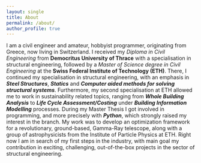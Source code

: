 ```yaml
---
layout: single
title: About
permalink: /about/
author_profile: true
---
```


I am a civil engineer and amateur, hobbyist programmer, originating from Greece, now living in Switzerland. I received my *Diploma in Civil Engineering* from **Democritus University of Thrace** with a specialisation in structural engineering, followed by a *Master of Science degree in Civil Engineering* at the **Swiss Federal Institute of Technology (ETH)**. There, I continued my specialisation in structural engineering, with an emphasis in ***Steel Structures***, ***Statics*** and ***Computer aided methods for solving structural systems***. Furthermore, my second specialisation at ETH allowed me to work in sustainability related topics, ranging from ***Whole Building Analysis*** to ***Life Cycle Assessment/Costing*** under ***Building Information Modelling*** processes. During my Master Thesis I got involved in programming, and more precisely with ***Python***, which strongly raised my interest in the branch. My work was to develop an optimization framework for a revolutionary, ground-based, Gamma-Ray telescope, along with a group of astrophysicists from the Institute of Particle Physics at ETH. Right now I am in search of my first steps in the industry, with main goal my contribution in exciting, challenging, out-of-the-box projects in the sector of structural engineering.
